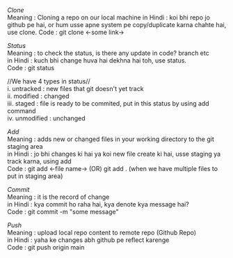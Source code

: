 _Clone_ <br> Meaning : Cloning a repo on our local machine in Hindi : koi bhi repo jo github pe hai, or hum usse apne system pe copy/duplicate karna chahte hai, use clone. Code : git clone <-some link->

_Status_ <br>Meaning : to check the status, is there any update in code? branch etc<br> in Hindi : kuch bhi change huva hai dekhna hai toh, use status.<br> Code : git status

//We have 4 types in status// <br>i. untracked : new files that git doesn't yet track <br>ii. modified : changed<br> iii. staged : file is ready to be commited, put in this status by using add command <br>iv. unmodified : unchanged

_Add_ <br>
Meaning : adds new or changed files in your working directory to the git staging area<br> in Hindi : jo bhi changes ki hai ya koi new file create ki hai, usse staging ya track karna, using add <br>Code : git add <-file name-> (OR) git add . (when we have multiple files to put in staging area)

_Commit_ <br>
Meaning : it is the record of change <br>in Hindi : kya commit ho raha hai, kya denote kya message hai?<br> Code : git commit -m "some message"

_Push_<br>
Meaning : upload local repo content to remote repo (Github Repo) <br>in Hindi : yaha ke changes abh github pe reflect karenge<br> Code : git push origin main
